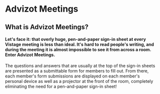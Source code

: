 # Advizot Meetings

## What is Advizot Meetings?

#### Let's face it: that overly huge, pen-and-paper sign-in sheet at every Vistage meeting is less than ideal. It's hard to read people's writing, and during the meeting it is almost impossible to see it from across a room. Enter **Advizot Meetings**.

<p>The questions and answers that are usually at the top of the sign-in sheets are presented as a submittable form for members to fill out. From there, each member's form submissions are displayed on each member's personal device as well as a projector at the front of the room, completely eliminating the need for a pen-and-paper sign-in sheet!</p>
